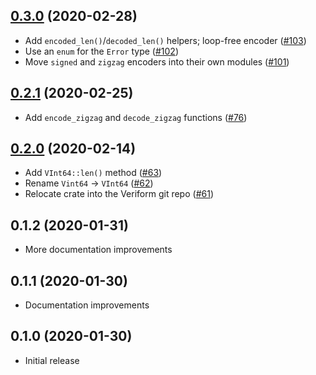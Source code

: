 ## [0.3.0] (2020-02-28)

- Add `encoded_len()`/`decoded_len()` helpers; loop-free encoder ([#103])
- Use an `enum` for the `Error` type ([#102])
- Move `signed` and `zigzag` encoders into their own modules ([#101])

[0.3.0]: https://github.com/iqlusioninc/veriform/pull/104
[#103]: https://github.com/iqlusioninc/veriform/pull/103
[#102]: https://github.com/iqlusioninc/veriform/pull/102
[#101]: https://github.com/iqlusioninc/veriform/pull/101

## [0.2.1] (2020-02-25)

- Add `encode_zigzag` and `decode_zigzag` functions ([#76])

[0.2.1]: https://github.com/iqlusioninc/veriform/pull/82
[#76]: https://github.com/iqlusioninc/veriform/pull/76

## [0.2.0] (2020-02-14)

- Add `VInt64::len()` method ([#63])
- Rename `Vint64` -> `VInt64` ([#62])
- Relocate crate into the Veriform git repo ([#61])

[0.2.0]: https://github.com/iqlusioninc/veriform/pull/64
[#63]: https://github.com/iqlusioninc/veriform/pull/63
[#62]: https://github.com/iqlusioninc/veriform/pull/62
[#61]: https://github.com/iqlusioninc/veriform/pull/61

## 0.1.2 (2020-01-31)

- More documentation improvements

## 0.1.1 (2020-01-30)

- Documentation improvements

## 0.1.0 (2020-01-30)

- Initial release
